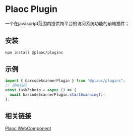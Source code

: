 # Plaoc Plugin

一个在javascript范围内提供跨平台的访问系统功能的前端插件；

## 安装
```bash
npm install @plaoc/plugins
```

## 示例

```typescript
import { barcodeScannerPlugin } from "@plaoc/plugins";
// 调用扫码
const taskPshoto = async () => {
  await barcodeScannerPlugin.startScanning();
};
```

## 相关链接
[Plaoc WebComponent](../web-component/index.md)